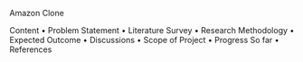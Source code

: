 Amazon Clone

Content 
• Problem Statement
 • Literature Survey
 • Research Methodology
 • Expected Outcome
 • Discussions
 • Scope of Project
 • Progress So far
 • References
